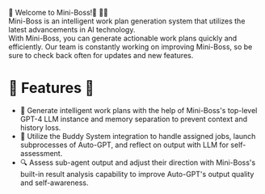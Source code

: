 🚀 Welcome to Mini-Boss!🚀 📰📖  
Mini-Boss is an intelligent work plan generation system that utilizes the latest advancements in AI technology.  
With Mini-Boss, you can generate actionable work plans quickly and efficiently. Our team is constantly working 
on improving Mini-Boss, so be sure to check back often for updates and new features.  

# 🐋 Features 🐋
- 🎯 Generate intelligent work plans with the help of Mini-Boss's top-level GPT-4 LLM instance and memory separation to 
  prevent context and history loss.  
- 🤝 Utilize the Buddy System integration to handle assigned jobs, launch subprocesses of Auto-GPT, and reflect on output 
  with LLM for self-assessment.  
- 🔍 Assess sub-agent output and adjust their direction with Mini-Boss's built-in result analysis capability to improve 
  Auto-GPT's output quality and self-awareness.  